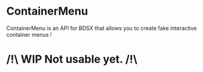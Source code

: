 
# ContainerMenu
ContainerMenu is an API for BDSX that allows you to create fake interactive container menus !

# /!\ WIP Not usable yet. /!\
